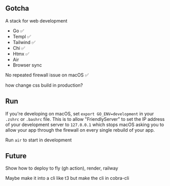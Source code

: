 ## Gotcha

A stack for web development

- Go ✅
- Templ ✅
- Tailwind ✅
- Chi ✅
- Htmx ✅
- Air
- Browser sync

No repeated firewall issue on macOS ✅

how change css build in production?

## Run

If you're developing on macOS, set `export GO_ENV=development` in your `.zshrc` or `.bashrc` file. This is to allow "FriendlyServer" to set the IP address of your development server to `127.0.0.1` which stops macOS asking you to allow your app through the firewall on every single rebuild of your app.

Run `air` to start in development


## Future

Show how to deploy to fly (gh action), render, railway

Maybe make it into a cli like t3 but make the cli in cobra-cli